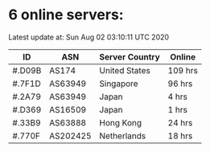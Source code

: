 # 6 online servers:

Latest update at: Sun Aug 02 03:10:11 UTC 2020

| ID | ASN | Server Country | Online |
| -- | --- | -------------- | ------ |
| #.D09B | AS174 | United States | 109 hrs |
| #.7F1D | AS63949 | Singapore | 96 hrs |
| #.2A79 | AS63949 | Japan | 4 hrs |
| #.D369 | AS16509 | Japan | 1 hrs |
| #.33B9 | AS63888 | Hong Kong | 24 hrs |
| #.770F | AS202425 | Netherlands | 18 hrs |

